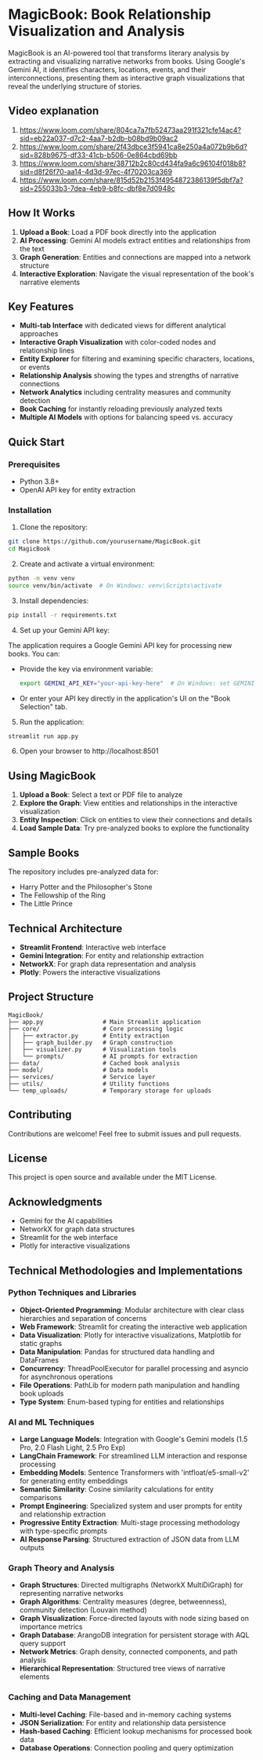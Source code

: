 # MagicBook: Book Relationship Visualization and Analysis

MagicBook is an AI-powered tool that transforms literary analysis by extracting and visualizing narrative networks from books. Using Google's Gemini AI, it identifies characters, locations, events, and their interconnections, presenting them as interactive graph visualizations that reveal the underlying structure of stories.

## Video explanation
1. https://www.loom.com/share/804ca7a7fb52473aa291f321cfe14ac4?sid=eb22a037-d7c2-4aa7-b2db-b08bd9b09ac2
2. https://www.loom.com/share/2f43dbce3f5941ca8e250a4a072b9b6d?sid=828b9675-df33-41cb-b506-0e864cbd69bb
3. https://www.loom.com/share/38712b2c80cd434fa9a6c96104f018b8?sid=d8f26f70-aa14-4d3d-97ec-4f70203ca369
4. https://www.loom.com/share/815d52b2153f4954872386139f5dbf7a?sid=255033b3-7dea-4eb9-b8fc-dbf8e7d0948c

## How It Works

1. **Upload a Book**: Load a PDF book directly into the application
2. **AI Processing**: Gemini AI models extract entities and relationships from the text
3. **Graph Generation**: Entities and connections are mapped into a network structure
4. **Interactive Exploration**: Navigate the visual representation of the book's narrative elements

## Key Features

- **Multi-tab Interface** with dedicated views for different analytical approaches
- **Interactive Graph Visualization** with color-coded nodes and relationship lines
- **Entity Explorer** for filtering and examining specific characters, locations, or events
- **Relationship Analysis** showing the types and strengths of narrative connections
- **Network Analytics** including centrality measures and community detection
- **Book Caching** for instantly reloading previously analyzed texts
- **Multiple AI Models** with options for balancing speed vs. accuracy

## Quick Start

### Prerequisites

- Python 3.8+
- OpenAI API key for entity extraction

### Installation

1. Clone the repository:
```bash
git clone https://github.com/yourusername/MagicBook.git
cd MagicBook
```

2. Create and activate a virtual environment:
```bash
python -m venv venv
source venv/bin/activate  # On Windows: venv\Scripts\activate
```

3. Install dependencies:
```bash
pip install -r requirements.txt
```

4. Set up your Gemini API key:

The application requires a Google Gemini API key for processing new books. You can:

- Provide the key via environment variable:
  ```bash
  export GEMINI_API_KEY="your-api-key-here"  # On Windows: set GEMINI_API_KEY=your-api-key-here
  ```

- Or enter your API key directly in the application's UI on the "Book Selection" tab.

5. Run the application:
```bash
streamlit run app.py
```

6. Open your browser to http://localhost:8501

## Using MagicBook

1. **Upload a Book**: Select a text or PDF file to analyze
2. **Explore the Graph**: View entities and relationships in the interactive visualization
3. **Entity Inspection**: Click on entities to view their connections and details
4. **Load Sample Data**: Try pre-analyzed books to explore the functionality

## Sample Books

The repository includes pre-analyzed data for:
- Harry Potter and the Philosopher's Stone
- The Fellowship of the Ring
- The Little Prince

## Technical Architecture

- **Streamlit Frontend**: Interactive web interface
- **Gemini Integration**: For entity and relationship extraction
- **NetworkX**: For graph data representation and analysis
- **Plotly**: Powers the interactive visualizations

## Project Structure

```
MagicBook/
├── app.py                 # Main Streamlit application
├── core/                  # Core processing logic
│   ├── extractor.py       # Entity extraction
│   ├── graph_builder.py   # Graph construction
│   ├── visualizer.py      # Visualization tools
│   └── prompts/           # AI prompts for extraction
├── data/                  # Cached book analysis
├── model/                 # Data models
├── services/              # Service layer
├── utils/                 # Utility functions
└── temp_uploads/          # Temporary storage for uploads
```

## Contributing

Contributions are welcome! Feel free to submit issues and pull requests.

## License

This project is open source and available under the MIT License.

## Acknowledgments

- Gemini for the AI capabilities
- NetworkX for graph data structures
- Streamlit for the web interface
- Plotly for interactive visualizations

## Technical Methodologies and Implementations

### Python Techniques and Libraries
- **Object-Oriented Programming**: Modular architecture with clear class hierarchies and separation of concerns
- **Web Framework**: Streamlit for creating the interactive web application
- **Data Visualization**: Plotly for interactive visualizations, Matplotlib for static graphs
- **Data Manipulation**: Pandas for structured data handling and DataFrames
- **Concurrency**: ThreadPoolExecutor for parallel processing and asyncio for asynchronous operations
- **File Operations**: PathLib for modern path manipulation and handling book uploads
- **Type System**: Enum-based typing for entities and relationships

### AI and ML Techniques
- **Large Language Models**: Integration with Google's Gemini models (1.5 Pro, 2.0 Flash Light, 2.5 Pro Exp)
- **LangChain Framework**: For streamlined LLM interaction and response processing
- **Embedding Models**: Sentence Transformers with 'intfloat/e5-small-v2' for generating entity embeddings
- **Semantic Similarity**: Cosine similarity calculations for entity comparisons
- **Prompt Engineering**: Specialized system and user prompts for entity and relationship extraction
- **Progressive Entity Extraction**: Multi-stage processing methodology with type-specific prompts
- **AI Response Parsing**: Structured extraction of JSON data from LLM outputs

### Graph Theory and Analysis
- **Graph Structures**: Directed multigraphs (NetworkX MultiDiGraph) for representing narrative networks
- **Graph Algorithms**: Centrality measures (degree, betweenness), community detection (Louvain method)
- **Graph Visualization**: Force-directed layouts with node sizing based on importance metrics
- **Graph Database**: ArangoDB integration for persistent storage with AQL query support
- **Network Metrics**: Graph density, connected components, and path analysis
- **Hierarchical Representation**: Structured tree views of narrative elements

### Caching and Data Management
- **Multi-level Caching**: File-based and in-memory caching systems
- **JSON Serialization**: For entity and relationship data persistence
- **Hash-based Caching**: Efficient lookup mechanisms for processed book data
- **Database Operations**: Connection pooling and query optimization